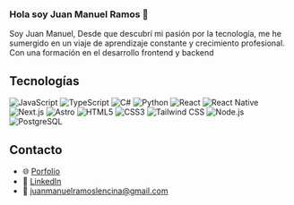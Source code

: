 ### Hola soy Juan Manuel Ramos 👋


Soy Juan Manuel, Desde que descubrí mi pasión por la tecnología, me he sumergido en un viaje de aprendizaje constante y crecimiento profesional. Con una formación en el desarrollo frontend y backend



## Tecnologías

![JavaScript](https://img.shields.io/badge/-JavaScript-black?style=flat-square&logo=javascript)
![TypeScript](https://img.shields.io/badge/-TypeScript-black?style=flat-square&logo=typescript)
![C#](https://img.shields.io/badge/-C%23-black?style=flat-square&logo=csharp)
 ![Python](https://img.shields.io/badge/Python-FFD43B?style=for-the-badge&logo=python&logoColor=blue&labelColor=black)
![React](https://img.shields.io/badge/-React-black?style=flat-square&logo=react)
![React Native](https://img.shields.io/badge/-React-black?style=flat-square&logo=react)
![Next.js](https://img.shields.io/badge/-Next.js-black?style=flat-square&logo=nextdotjs)
![Astro](https://img.shields.io/badge/-Astro-black?style=flat-square&logo=astro)
![HTML5](https://img.shields.io/badge/-HTML5-black?style=flat-square&logo=html5)
![CSS3](https://img.shields.io/badge/-CSS3-black?style=flat-square&logo=css3)
![Tailwind CSS](https://img.shields.io/badge/-Tailwind%20CSS-black?style=flat-square&logo=tailwindcss)
![Node.js](https://img.shields.io/badge/-Node.js-black?style=flat-square&logo=node.js)
![PostgreSQL](https://img.shields.io/badge/-PostgreSQL-black?style=flat-square&logo=postgresql)



## Contacto
- 🌐 [Porfolio](https://porfolio-juanmanuel-ramos.netlify.app/)
- 📧 [LinkedIn](https://www.linkedin.com/in/juan-manuel-ramos-lencina-43a03b222)
- 📧 [juanmanuelramoslencina@gmail.com](mailto:juanmanuelramoslencina@gmail.com)
